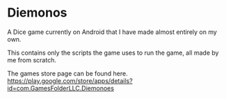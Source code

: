 # Diemonos
A Dice game currently on Android that I have made almost entirely on my own.

This contains only the scripts the game uses to run the game, all made by me from scratch. 

The games store page can be found here. https://play.google.com/store/apps/details?id=com.GamesFolderLLC.Diemonoes

